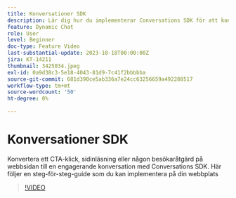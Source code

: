 ```yaml
---
title: Konversationer SDK
description: Lär dig hur du implementerar Conversations SDK för att konvertera ett CTA-klick till en engagerande konversation.
feature: Dynamic Chat
role: User
level: Beginner
doc-type: Feature Video
last-substantial-update: 2023-10-18T00:00:00Z
jira: KT-14211
thumbnail: 3425034.jpeg
exl-id: 0a9d38c3-5e18-4043-81d9-7c41f2bbbbba
source-git-commit: 681d390ce5ab336a7e24cc63256659a492288517
workflow-type: tm+mt
source-wordcount: '50'
ht-degree: 0%

---
```


# Konversationer SDK

Konvertera ett CTA-klick, sidinläsning eller någon besökaråtgärd på webbsidan till en engagerande konversation med Conversations SDK. Här följer en steg-för-steg-guide som du kan implementera på din webbplats

>[!VIDEO](https://video.tv.adobe.com/v/3448866/?learn=on&captions=swe)
